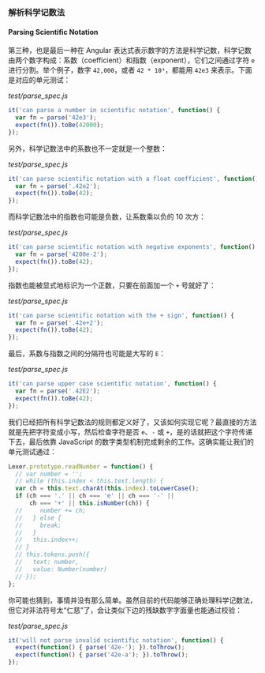### 解析科学记数法
#### Parsing Scientific Notation

第三种，也是最后一种在 Angular 表达式表示数字的方法是科学记数，科学记数由两个数字构成：系数（coefficient）和指数（exponent），它们之间通过字符 `e` 进行分割。举个例子，数字 `42,000`，或者 `42 * 10³`，都能用 `42e3` 来表示。下面是对应的单元测试：

_test/parse_spec.js_

```js
it('can parse a number in scientific notation', function() {
  var fn = parse('42e3');
  expect(fn()).toBe(42000);
});
```

另外，科学记数法中的系数也不一定就是一个整数：

_test/parse_spec.js_

```js
it('can parse scientific notation with a float coefficient', function() {
  var fn = parse('.42e2');
  expect(fn()).toBe(42);
});
```

而科学记数法中的指数也可能是负数，让系数乘以负的 10 次方：

_test/parse_spec.js_

```js
it('can parse scientific notation with negative exponents', function() {
  var fn = parse('4200e-2');
  expect(fn()).toBe(42);
});
```

指数也能被显式地标识为一个正数，只要在前面加一个 `+` 号就好了：

_test/parse_spec.js_

```js
it('can parse scientific notation with the + sign', function() {
  var fn = parse('.42e+2');
  expect(fn()).toBe(42);
});
```

最后，系数与指数之间的分隔符也可能是大写的 `E`：

_test/parse_spec.js_

```js
it('can parse upper case scientific notation', function() {
  var fn = parse('.42E2');
  expect(fn()).toBe(42);
});
```

我们已经把所有科学记数法的规则都定义好了，又该如何实现它呢？最直接的方法就是先把字符变成小写，然后检查字符是否 `e`、`-` 或 `+`，是的话就把这个字符传递下去，最后依靠 JavaScript 的数字类型机制完成剩余的工作。这确实能让我们的单元测试通过：

```js
Lexer.prototype.readNumber = function() {
  // var number = '';
  // while (this.index < this.text.length) {
  var ch = this.text.charAt(this.index).toLowerCase();
  if (ch === '.' || ch === 'e' || ch === '-' ||
      ch === '+' || this.isNumber(ch)) {
  //     number += ch;
  //   } else {
  //     break;
  //   }
  //   this.index++;
  // }
  // this.tokens.push({
  //   text: number,
  //   value: Number(number)
  // });
};
```

你可能也猜到，事情并没有那么简单。虽然目前的代码能够正确处理科学记数法，但它对非法符号太“仁慈”了，会让类似下边的残缺数字字面量也能通过校验：

_test/parse_spec.js_

```js
it('will not parse invalid scientific notation', function() {
  expect(function() { parse('42e-'); }).toThrow();
  expect(function() { parse('42e-a'); }).toThrow();
});
```